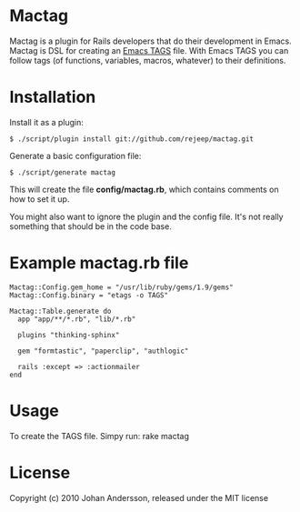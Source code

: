 # Mactag

Mactag is a plugin for Rails developers that do their development in
Emacs. Mactag is DSL for creating an
[Emacs TAGS](http://www.gnu.org/software/emacs/manual/html_node/emacs/Tags.html)
file. With Emacs TAGS you can follow tags (of functions, variables,
macros, whatever) to their definitions.

# Installation

Install it as a plugin:

    $ ./script/plugin install git://github.com/rejeep/mactag.git

Generate a basic configuration file:

    $ ./script/generate mactag

This will create the file **config/mactag.rb**, which contains
comments on how to set it up.

You might also want to ignore the plugin and the config file. It's not
really something that should be in the code base.

# Example mactag.rb file
    Mactag::Config.gem_home = "/usr/lib/ruby/gems/1.9/gems"
    Mactag::Config.binary = "etags -o TAGS"

    Mactag::Table.generate do
      app "app/**/*.rb", "lib/*.rb"

      plugins "thinking-sphinx"

      gem "formtastic", "paperclip", "authlogic"

      rails :except => :actionmailer
    end

# Usage

To create the TAGS file. Simpy run:
    rake mactag

# License

Copyright (c) 2010 Johan Andersson, released under the MIT license
